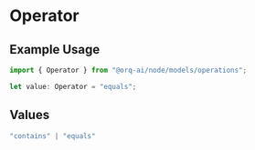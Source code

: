 # Operator

## Example Usage

```typescript
import { Operator } from "@orq-ai/node/models/operations";

let value: Operator = "equals";
```

## Values

```typescript
"contains" | "equals"
```